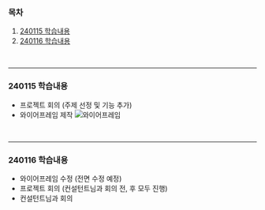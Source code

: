 ### 목차
1. [240115 학습내용](#240115)
2. [240116 학습내용](#2401156)

<br>
<hr>

### 240115 학습내용
- 프로젝트 회의 (주제 선정 및 기능 추가)
- 와이어프레임 제작
![와이어프레임](/uploads/9ed17374f1a0891e0744dff749c7453a/롤링.png)

<br>
<hr>

### 240116 학습내용
- 와이어프레임 수정 (전면 수정 예정)
- 프로젝트 회의 (컨설턴트님과 회의 전, 후 모두 진행)
- 컨설턴트님과 회의

